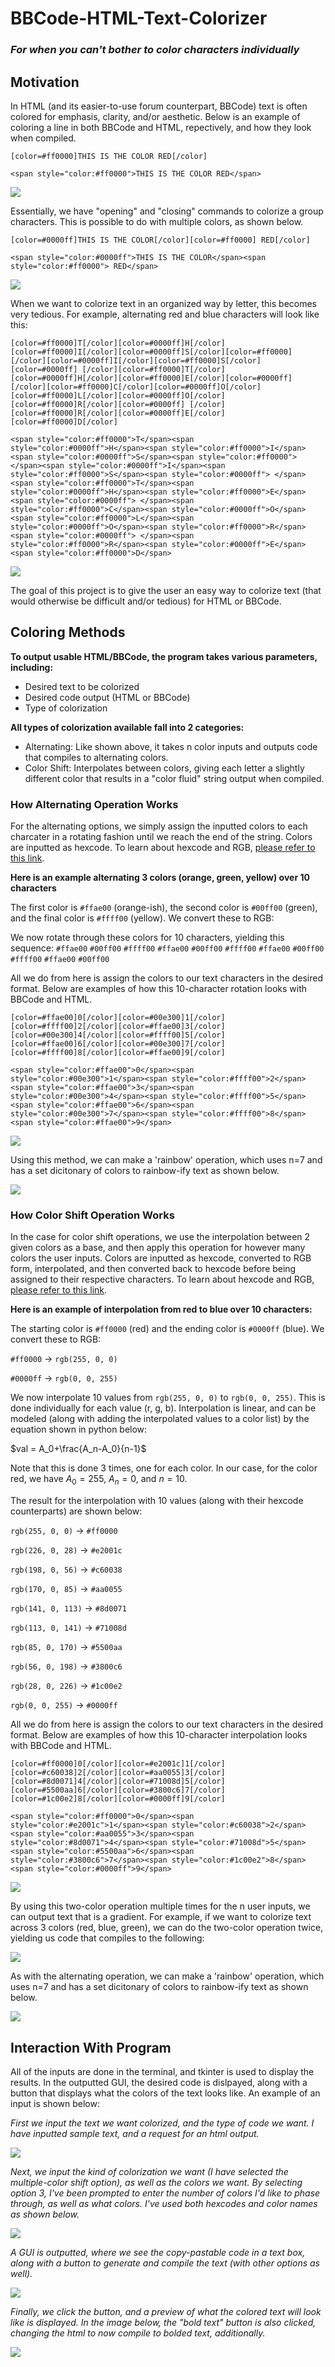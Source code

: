 # BBCode-HTML-Text-Colorizer 
### *For when you can't bother to color characters individually*


## Motivation

In HTML (and its easier-to-use forum counterpart, BBCode) text is often colored for emphasis, clarity, and/or aesthetic. Below is an example of coloring a line in both BBCode and HTML, repectively, and how they look when compiled.

```#BBCode
[color=#ff0000]THIS IS THE COLOR RED[/color]
```

```#HTML
<span style="color:#ff0000">THIS IS THE COLOR RED</span>
```

![](https://i.imgur.com/04drGb4.png)

Essentially, we have "opening" and "closing" commands to colorize a group characters. This is possible to do with multiple colors, as shown below.

```#BBCode
[color=#0000ff]THIS IS THE COLOR[/color][color=#ff0000] RED[/color]
```

```#HTML
<span style="color:#0000ff">THIS IS THE COLOR</span><span style="color:#ff0000"> RED</span>
```

![](https://i.imgur.com/KZduWoG.png)

When we want to colorize text in an organized way by letter, this becomes very tedious. For example, alternating red and blue characters will look like this:

```#BBCode
[color=#ff0000]T[/color][color=#0000ff]H[/color][color=#ff0000]I[/color][color=#0000ff]S[/color][color=#ff0000] [/color][color=#0000ff]I[/color][color=#ff0000]S[/color][color=#0000ff] [/color][color=#ff0000]T[/color][color=#0000ff]H[/color][color=#ff0000]E[/color][color=#0000ff] [/color][color=#ff0000]C[/color][color=#0000ff]O[/color][color=#ff0000]L[/color][color=#0000ff]O[/color][color=#ff0000]R[/color][color=#0000ff] [/color][color=#ff0000]R[/color][color=#0000ff]E[/color][color=#ff0000]D[/color]
```

```#HTML
<span style="color:#ff0000">T</span><span style="color:#0000ff">H</span><span style="color:#ff0000">I</span><span style="color:#0000ff">S</span><span style="color:#ff0000"> </span><span style="color:#0000ff">I</span><span style="color:#ff0000">S</span><span style="color:#0000ff"> </span><span style="color:#ff0000">T</span><span style="color:#0000ff">H</span><span style="color:#ff0000">E</span><span style="color:#0000ff"> </span><span style="color:#ff0000">C</span><span style="color:#0000ff">O</span><span style="color:#ff0000">L</span><span style="color:#0000ff">O</span><span style="color:#ff0000">R</span><span style="color:#0000ff"> </span><span style="color:#ff0000">R</span><span style="color:#0000ff">E</span><span style="color:#ff0000">D</span>
```

![](https://i.imgur.com/ZkpcUXM.png)

The goal of this project is to give the user an easy way to colorize text (that would otherwise be difficult and/or tedious) for HTML or BBCode.


## Coloring Methods

**To output usable HTML/BBCode, the program takes various parameters, including:**
- Desired text to be colorized
- Desired code output (HTML or BBCode)
- Type of colorization

**All types of colorization available fall into 2 categories:**
- Alternating: Like shown above, it takes n color inputs and outputs code that compiles to alternating colors.
- Color Shift: Interpolates between colors, giving each letter a slightly different color that results in a "color fluid" string output when compiled.


### How Alternating Operation Works
For the alternating options, we simply assign the inputted colors to each charcater in a rotating fashion until we reach the end of the string. Colors are inputted as hexcode. To learn about hexcode and RGB, [please refer to this link](https://www.pluralsight.com/blog/tutorials/understanding-hexadecimal-colors-simple).

**Here is an example alternating 3 colors (orange, green, yellow) over 10 characters**

The first color is `#ffae00` (orange-ish), the second color is `#00ff00` (green), and the final color is `#ffff00` (yellow). We convert these to RGB:

We now rotate through these colors for 10 characters, yielding this sequence: `#ffae00` `#00ff00` `#ffff00` `#ffae00` `#00ff00` `#ffff00` `#ffae00` `#00ff00` `#ffff00` `#ffae00` `#00ff00`

All we do from here is assign the colors to our text characters in the desired format. Below are examples of how this 10-character rotation looks with BBCode and HTML.

```#BBCode
[color=#ffae00]0[/color][color=#00e300]1[/color][color=#ffff00]2[/color][color=#ffae00]3[/color][color=#00e300]4[/color][color=#ffff00]5[/color][color=#ffae00]6[/color][color=#00e300]7[/color][color=#ffff00]8[/color][color=#ffae00]9[/color]
```

```#HTML
<span style="color:#ffae00">0</span><span style="color:#00e300">1</span><span style="color:#ffff00">2</span><span style="color:#ffae00">3</span><span style="color:#00e300">4</span><span style="color:#ffff00">5</span><span style="color:#ffae00">6</span><span style="color:#00e300">7</span><span style="color:#ffff00">8</span><span style="color:#ffae00">9</span>
```

![](https://i.imgur.com/HYSlhAE.png)

Using this method, we can make a 'rainbow' operation, which uses n=7 and has a set dicitonary of colors to rainbow-ify text as shown below.

![](https://i.imgur.com/UGFRxH8.png)


### How Color Shift Operation Works
In the case for color shift operations, we use the interpolation between 2 given colors as a base, and then apply this operation for however many colors the user inputs. Colors are inputted as hexcode, converted to RGB form, interpolated, and then converted back to hexcode before being assigned to their respective characters. To learn about hexcode and RGB, [please refer to this link](https://www.pluralsight.com/blog/tutorials/understanding-hexadecimal-colors-simple).

**Here is an example of interpolation from red to blue over 10 characters:**

The starting color is `#ff0000` (red) and the ending color is `#0000ff` (blue). We convert these to RGB:

`#ff0000` → `rgb(255, 0, 0)`

`#0000ff` → `rgb(0, 0, 255)`

We now interpolate 10 values from `rgb(255, 0, 0)` to `rgb(0, 0, 255)`. This is done individually for each value (r, g, b). Interpolation is linear, and can be modeled (along with adding the interpolated values to a color list) by the equation shown in python below:

$val = A_0+\frac{A_n-A_0}{n-1}$

Note that this is done 3 times, one for each color. In our case, for the color red, we have $A_0=255$, $A_n=0$, and $n=10$.

The result for the interpolation with 10 values (along with their hexcode counterparts) are shown below:

`rgb(255, 0, 0)` → `#ff0000`

`rgb(226, 0, 28)` → `#e2001c`

`rgb(198, 0, 56)` → `#c60038`

`rgb(170, 0, 85)` → `#aa0055`

`rgb(141, 0, 113)` → `#8d0071`

`rgb(113, 0, 141)` → `#71008d`

`rgb(85, 0, 170)` → `#5500aa`

`rgb(56, 0, 198)` → `#3800c6`

`rgb(28, 0, 226)` → `#1c00e2`

`rgb(0, 0, 255)` → `#0000ff`

All we do from here is assign the colors to our text characters in the desired format. Below are examples of how this 10-character interpolation looks with BBCode and HTML.

```#BBCode
[color=#ff0000]0[/color][color=#e2001c]1[/color][color=#c60038]2[/color][color=#aa0055]3[/color][color=#8d0071]4[/color][color=#71008d]5[/color][color=#5500aa]6[/color][color=#3800c6]7[/color][color=#1c00e2]8[/color][color=#0000ff]9[/color]
```

```#HTML
<span style="color:#ff0000">0</span><span style="color:#e2001c">1</span><span style="color:#c60038">2</span><span style="color:#aa0055">3</span><span style="color:#8d0071">4</span><span style="color:#71008d">5</span><span style="color:#5500aa">6</span><span style="color:#3800c6">7</span><span style="color:#1c00e2">8</span><span style="color:#0000ff">9</span>
```

![](https://i.imgur.com/SQeXn5N.png)

By using this two-color operation multiple times for the n user inputs, we can output text that is a gradient. For example, if we want to colorize text across 3 colors (red, blue, green), we can do the two-color operation twice, yielding us code that compiles to the following:

![](https://i.imgur.com/6yQqRzM.png)

As with the alternating operation, we can make a 'rainbow' operation, which uses n=7 and has a set dicitonary of colors to rainbow-ify text as shown below.

![](https://i.imgur.com/NIV9Vba.png)

## Interaction With Program

All of the inputs are done in the terminal, and tkinter is used to display the results. In the outputted GUI, the desired code is dislpayed, along with a button that displays what the colors of the text looks like. An example of an input is shown below:

*First we input the text we want colorized, and the type of code we want. I have inputted sample text, and a request for an html output.*

![](https://i.imgur.com/k8hMw0w.png)

*Next, we input the kind of colorization we want (I have selected the multiple-color shift option), as well as the colors we want. By selecting option 3, I've been prompted to enter the number of colors I'd like to phase through, as well as what colors. I've used both hexcodes and color names as shown below.*

![](https://i.imgur.com/DnM8GL1.png)

*A GUI is outputted, where we see the copy-pastable code in a text box, along with a button to generate and compile the text (with other options as well).*

![](https://i.imgur.com/sdV8U8M.png)

*Finally, we click the button, and a preview of what the colored text will look like is displayed. In the image below, the "bold text" button is also clicked, changing the html to now compile to bolded text, additionally.*

![](https://i.imgur.com/9oSfJX2.png)

